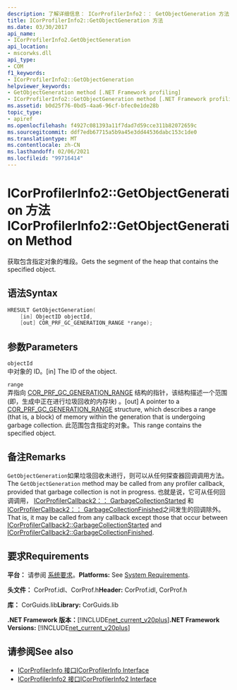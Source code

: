 ```yaml
---
description: 了解详细信息： ICorProfilerInfo2：： GetObjectGeneration 方法
title: ICorProfilerInfo2::GetObjectGeneration 方法
ms.date: 03/30/2017
api_name:
- ICorProfilerInfo2.GetObjectGeneration
api_location:
- mscorwks.dll
api_type:
- COM
f1_keywords:
- ICorProfilerInfo2::GetObjectGeneration
helpviewer_keywords:
- GetObjectGeneration method [.NET Framework profiling]
- ICorProfilerInfo2::GetObjectGeneration method [.NET Framework profiling]
ms.assetid: b0d25f76-0bd5-4aa6-96cf-bfec0e1de28b
topic_type:
- apiref
ms.openlocfilehash: f4927c081393a11f7dad7d59cce311b82072659c
ms.sourcegitcommit: ddf7edb67715a5b9a45e3dd44536dabc153c1de0
ms.translationtype: MT
ms.contentlocale: zh-CN
ms.lasthandoff: 02/06/2021
ms.locfileid: "99716414"
---
```

# <a name="icorprofilerinfo2getobjectgeneration-method"></a><span data-ttu-id="3a5c8-103">ICorProfilerInfo2::GetObjectGeneration 方法</span><span class="sxs-lookup"><span data-stu-id="3a5c8-103">ICorProfilerInfo2::GetObjectGeneration Method</span></span>

<span data-ttu-id="3a5c8-104">获取包含指定对象的堆段。</span><span class="sxs-lookup"><span data-stu-id="3a5c8-104">Gets the segment of the heap that contains the specified object.</span></span>  
  
## <a name="syntax"></a><span data-ttu-id="3a5c8-105">语法</span><span class="sxs-lookup"><span data-stu-id="3a5c8-105">Syntax</span></span>  
  
```cpp  
HRESULT GetObjectGeneration(  
    [in] ObjectID objectId,  
    [out] COR_PRF_GC_GENERATION_RANGE *range);  
```  
  
## <a name="parameters"></a><span data-ttu-id="3a5c8-106">参数</span><span class="sxs-lookup"><span data-stu-id="3a5c8-106">Parameters</span></span>  

 `objectId`  
 <span data-ttu-id="3a5c8-107">中对象的 ID。</span><span class="sxs-lookup"><span data-stu-id="3a5c8-107">[in] The ID of the object.</span></span>  
  
 `range`  
 <span data-ttu-id="3a5c8-108">弄指向 [COR_PRF_GC_GENERATION_RANGE](cor-prf-gc-generation-range-structure.md) 结构的指针，该结构描述一个范围 (即，生成中正在进行垃圾回收的内存块) 。</span><span class="sxs-lookup"><span data-stu-id="3a5c8-108">[out] A pointer to a [COR_PRF_GC_GENERATION_RANGE](cor-prf-gc-generation-range-structure.md) structure, which describes a range (that is, a block) of memory within the generation that is undergoing garbage collection.</span></span> <span data-ttu-id="3a5c8-109">此范围包含指定的对象。</span><span class="sxs-lookup"><span data-stu-id="3a5c8-109">This range contains the specified object.</span></span>  
  
## <a name="remarks"></a><span data-ttu-id="3a5c8-110">备注</span><span class="sxs-lookup"><span data-stu-id="3a5c8-110">Remarks</span></span>  

 <span data-ttu-id="3a5c8-111">`GetObjectGeneration`如果垃圾回收未进行，则可以从任何探查器回调调用方法。</span><span class="sxs-lookup"><span data-stu-id="3a5c8-111">The `GetObjectGeneration` method may be called from any profiler callback, provided that garbage collection is not in progress.</span></span> <span data-ttu-id="3a5c8-112">也就是说，它可从任何回调调用， [ICorProfilerCallback2：： GarbageCollectionStarted](icorprofilercallback2-garbagecollectionstarted-method.md) 和 [ICorProfilerCallback2：： GarbageCollectionFinished](icorprofilercallback2-garbagecollectionfinished-method.md)之间发生的回调除外。</span><span class="sxs-lookup"><span data-stu-id="3a5c8-112">That is, it may be called from any callback except those that occur between [ICorProfilerCallback2::GarbageCollectionStarted](icorprofilercallback2-garbagecollectionstarted-method.md) and [ICorProfilerCallback2::GarbageCollectionFinished](icorprofilercallback2-garbagecollectionfinished-method.md).</span></span>  
  
## <a name="requirements"></a><span data-ttu-id="3a5c8-113">要求</span><span class="sxs-lookup"><span data-stu-id="3a5c8-113">Requirements</span></span>  

 <span data-ttu-id="3a5c8-114">**平台：** 请参阅 [系统要求](../../get-started/system-requirements.md)。</span><span class="sxs-lookup"><span data-stu-id="3a5c8-114">**Platforms:** See [System Requirements](../../get-started/system-requirements.md).</span></span>  
  
 <span data-ttu-id="3a5c8-115">**头文件：** CorProf.idl、CorProf.h</span><span class="sxs-lookup"><span data-stu-id="3a5c8-115">**Header:** CorProf.idl, CorProf.h</span></span>  
  
 <span data-ttu-id="3a5c8-116">**库：** CorGuids.lib</span><span class="sxs-lookup"><span data-stu-id="3a5c8-116">**Library:** CorGuids.lib</span></span>  
  
 <span data-ttu-id="3a5c8-117">**.NET Framework 版本：**[!INCLUDE[net_current_v20plus](../../../../includes/net-current-v20plus-md.md)]</span><span class="sxs-lookup"><span data-stu-id="3a5c8-117">**.NET Framework Versions:** [!INCLUDE[net_current_v20plus](../../../../includes/net-current-v20plus-md.md)]</span></span>  
  
## <a name="see-also"></a><span data-ttu-id="3a5c8-118">请参阅</span><span class="sxs-lookup"><span data-stu-id="3a5c8-118">See also</span></span>

- [<span data-ttu-id="3a5c8-119">ICorProfilerInfo 接口</span><span class="sxs-lookup"><span data-stu-id="3a5c8-119">ICorProfilerInfo Interface</span></span>](icorprofilerinfo-interface.md)
- [<span data-ttu-id="3a5c8-120">ICorProfilerInfo2 接口</span><span class="sxs-lookup"><span data-stu-id="3a5c8-120">ICorProfilerInfo2 Interface</span></span>](icorprofilerinfo2-interface.md)
